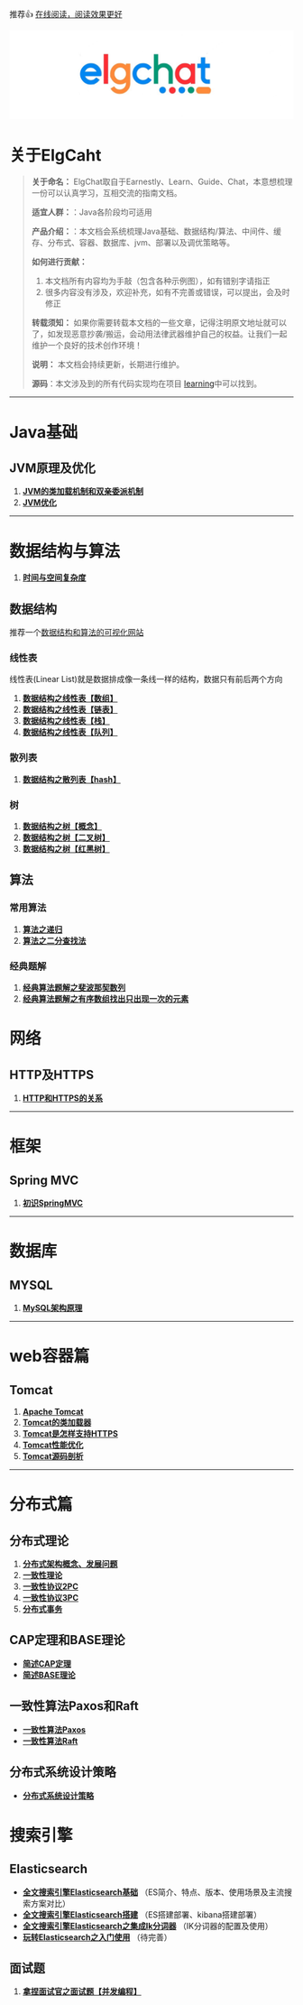 推荐👍 [在线阅读，阅读效果更好](http://elgchat.com)

![](assets/1B61E8B8-8862-4EC7-AA02-BDEEA16F666D.png)

# 关于ElgCaht

> **关于命名：** ElgChat取自于Earnestly、Learn、Guide、Chat，本意想梳理一份可以认真学习，互相交流的指南文档。
>
> **适宜人群：**：Java各阶段均可适用
>
> **产品介绍：**：本文档会系统梳理Java基础、数据结构/算法、中间件、缓存、分布式、容器、数据库、jvm、部署以及调优策略等。
>
> **如何进行贡献：** 
>   1. 本文档所有内容均为手敲（包含各种示例图），如有错别字请指正
>   2. 很多内容没有涉及，欢迎补充，如有不完善或错误，可以提出，会及时修正
>
> **转载须知：** 如果你需要转载本文档的一些文章，记得注明原文地址就可以了，如发现恶意抄袭/搬运，会动用法律武器维护自己的权益。让我们一起维护一个良好的技术创作环境！
>
> **说明：** 本文档会持续更新，长期进行维护。
>
> **源码**：本文涉及到的所有代码实现均在项目 [learning](https://github.com/elgchat/learning)中可以找到。

****
# Java基础

## JVM原理及优化

  1. **[JVM的类加载机制和双亲委派机制](docs/jvm/JVM的类加载机制和双亲委派机制.md)**
  2. **[JVM优化](docs/jvm/JVM优化.md)**

****

# 数据结构与算法

1.  **[时间与空间复杂度](docs/data/时间与空间复杂度.md)**

## 数据结构

推荐一个[数据结构和算法的可视化网站](https://www.cs.usfca.edu/~galles/visualization/Algorithms.html)

### 线性表

线性表(Linear List)就是数据排成像一条线一样的结构，数据只有前后两个方向

1. **[数据结构之线性表【数组】](docs/data/数组.md)**
2. **[数据结构之线性表【链表】](docs/data/链表.md)** 
3. **[数据结构之线性表【栈】](docs/data/栈.md)**
4.  **[数据结构之线性表【队列】](docs/data/队列.md)** 

### 散列表

1.  **[数据结构之散列表【hash】](docs/data/散列表.md)** 

### 树

1.   **[数据结构之树【概念】](docs/data/tree/树的概念.md)** 
2.   **[数据结构之树【二叉树】](docs/data/tree/二叉树.md)**  
3.   **[数据结构之树【红黑树】](docs/data/tree/红黑树.md)** 

## 算法

### 常用算法

1.  **[算法之递归](docs/algorithm/递归.md)** 
2.   **[算法之二分查找法](docs/algorithm/二分查找法.md)** 

### 经典题解

1.  **[经典算法题解之斐波那契数列](docs/algorithm/solve/斐波那契数列.md)**
2.   **[经典算法题解之有序数组找出只出现一次的元素](docs/algorithm/solve/有序数组找出只出现一次的元素.md)** 


# 网络

## HTTP及HTTPS

  1. **[HTTP和HTTPS的关系](docs/network/HTTP和HTTPS的关系.md)**

****

# 框架

## Spring MVC
 1. **[初识SpringMVC](docs/springmvc/初识SpringMVC.md)** 

****
# 数据库
## MYSQL
1.  **[MySQL架构原理](docs/mysql/MySQL架构原理.md)** 

****

# web容器篇

## Tomcat
1.  **[Apache Tomcat](docs/webContainer/Apache%20Tomcat.md)** 
2.  **[Tomcat的类加载器](docs/webContainer/Tomcat的类加载器.md)** 
3.  **[Tomcat是怎样支持HTTPS](docs/webContainer/Tomcat是怎样支持HTTPS.md)** 
4.  **[Tomcat性能优化](docs/webContainer/Tomcat性能优化.md)** 
5.  **[Tomcat源码剖析](docs/webContainer/Tomcat源码剖析.md)** 


****
# 分布式篇

## 分布式理论

  1. **[分布式架构概念、发展问题](docs/distributed/分布式架构概念、发展问题.md)**
  2. **[一致性理论](docs/distributed/一致性理论.md)**
  3. **[一致性协议2PC](docs/distributed/一致性协议2PC.md)**
  4. **[一致性协议3PC](docs/distributed/一致性协议3PC.md)**
  5. **[分布式事务](docs/distributed/分布式事务.md)**

## CAP定理和BASE理论
  * **[简述CAP定理](docs/distributed/分布式CAP定理.md)**
  * **[简述BASE理论](docs/distributed/分布式BASE理论.md)**

## 一致性算法Paxos和Raft 
  * **[一致性算法Paxos](docs/distributed/一致性算法Paxos.md)**
  * **[一致性算法Raft](docs/distributed/一致性算法Raft.md)**

## 分布式系统设计策略

  * **[分布式系统设计策略](docs/distributed/分布式系统设计策略.md)**

# 搜索引擎

## Elasticsearch
*  **[全文搜索引擎Elasticsearch基础](docs/elasticsearch/全文搜索引擎Elasticsearch基础.md)** （ES简介、特点、版本、使用场景及主流搜索方案对比）
*  **[全文搜索引擎Elasticsearch搭建](docs/elasticsearch/全文搜索引擎Elasticsearch搭建.md)** （ES搭建部署、kibana搭建部署）
*  **[全文搜索引擎Elasticsearch之集成Ik分词器](docs/elasticsearch/玩转Elasticsearch之集成Ik分词器.md)** （IK分词器的配置及使用）
*  **[玩转Elasticsearch之入门使用](docs/elasticsearch/玩转Elasticsearch之入门使用.md)** （待完善）



## 面试题

1. **[拿捏面试官之面试题【并发编程】](docs/question/并发编程面试题.md)** 

